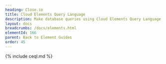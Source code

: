 ```yaml
---
heading: Close.io
title: Cloud Elements Query Language
description: Make database queries using Cloud Elements Query Language.
layout: docs
breadcrumbs: /docs/elements.html
elementId: 166
parent: Back to Element Guides
order: 45
---
```


{% include ceql.md %}
